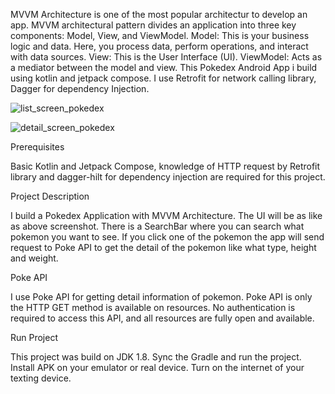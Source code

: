 MVVM Architecture is one of the most popular architectur to develop an app. MVVM architectural pattern divides an application into three key components: Model, View, and ViewModel. Model: This is your business logic and data. Here, you process data, perform operations, and interact with data sources. View: This is the User Interface (UI). ViewModel: Acts as a mediator between the model and view.
This Pokedex Android App i build using kotlin and jetpack compose. I use Retrofit for network calling library, Dagger for dependency Injection.

![list_screen_pokedex](https://github.com/raflyadek/Pokedex/assets/128274439/d1d66177-941f-44ff-823b-f38b009d1ddf)

![detail_screen_pokedex](https://github.com/raflyadek/Pokedex/assets/128274439/f37a39f8-5b93-4b02-8870-8ad5fec3fb2c)



Prerequisites

Basic Kotlin and Jetpack Compose, knowledge of HTTP request by Retrofit library and dagger-hilt for dependency injection are required for this project.

Project Description

I build a Pokedex Application with MVVM Architecture. The UI will be as like as above screenshot. There is a SearchBar where you can search what pokemon you want to see. If you click one of the pokemon the app will send request to Poke API to get the detail of the pokemon like what type, height and weight.

Poke API

I use Poke API for getting detail information of pokemon. Poke API is only the HTTP GET method is available on resources. No authentication is required to access this API, and all resources are fully open and available.

Run Project

This project was build on JDK 1.8. Sync the Gradle and run the project. Install APK on your emulator or real device. Turn on the internet of your texting device.

